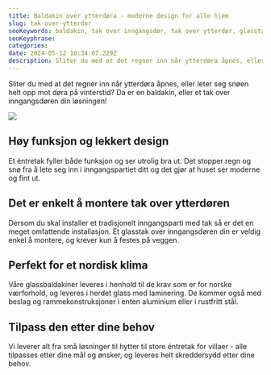 ```yaml
---
title: Baldakin over ytterdøra - moderne design for alle hjem
slug: tak-over-ytterdor
seoKeywords: baldakin, tak over inngangsdør, tak over ytterdør, glasstak, tak over dør
seoKeyphrase: 
categories: 
date: 2024-05-12 16:34:07.229Z 
description: Sliter du med at det regner inn når ytterdøra åpnes, eller leter seg snøen helt opp mot døra på vinterstid? Da er en baldakin, eller et tak over inngangsdøren din løsningen!
---
```


Sliter du med at det regner inn når ytterdøra åpnes, eller leter seg snøen helt opp mot døra på vinterstid? Da er en baldakin, eller et tak over inngangsdøren din løsningen!



![](https://cdn.sanity.io/images/csbn9wp4/transformed-data/e25f305845a13a0516d7625c21f061d5a3f3e5e8-1920x1080.png)

## Høy funksjon og lekkert design

Et éntretak fyller både funksjon og ser utrolig bra ut. Det stopper regn og snø fra å lete seg inn i inngangspartiet ditt og det gjør at huset ser moderne og fint ut.

## Det er enkelt å montere tak over ytterdøren

Dersom du skal installer et tradisjonelt inngangsparti med tak så er det en meget omfattende installasjon. Et glasstak over inngangsdøren din er veldig enkel å montere, og krever kun å festes på veggen.

## Perfekt for et nordisk klima

Våre glassbaldakiner leveres i henhold til de krav som er for norske værforhold, og leveres i herdet glass med laminering. De kommer også med beslag og rammekonstruksjoner i enten aluminium eller i rustfritt stål.

## Tilpass den etter dine behov

Vi leverer alt fra små løsninger til hytter til store éntretak for villaer - alle tilpasses etter dine mål og ønsker, og leveres helt skreddersydd etter dine behov.
